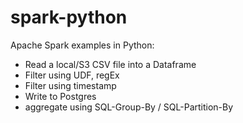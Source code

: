 # spark-python

Apache Spark examples in Python:

  - Read a local/S3 CSV file into a Dataframe
  - Filter using UDF, regEx
  - Filter using timestamp
  - Write to Postgres
  - aggregate using SQL-Group-By / SQL-Partition-By
